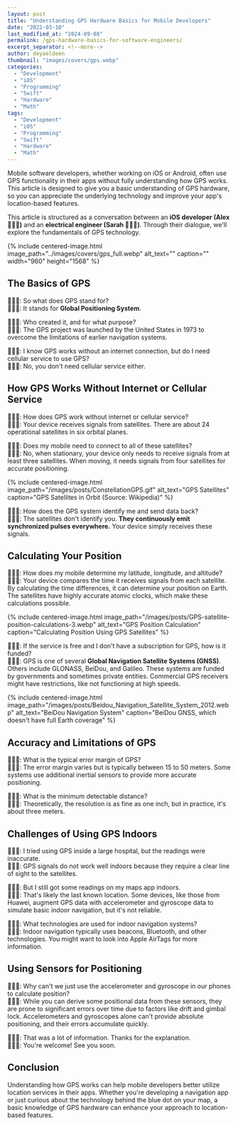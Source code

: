 ```yaml
---
layout: post
title: "Understanding GPS Hardware Basics for Mobile Developers"
date: "2022-03-10"
last_modified_at: "2024-09-08"
permalink: /gps-hardware-basics-for-software-engineers/
excerpt_separator: <!--more-->
author: deyaeldeen
thumbnail: "images/covers/gps.webp"
categories: 
  - "Development"
  - "iOS"
  - "Programming"
  - "Swift"
  - "Hardware"
  - "Math"
tags: 
  - "Development"
  - "iOS"
  - "Programming"
  - "Swift"
  - "Hardware"
  - "Math"
---
```

  
Mobile software developers, whether working on iOS or Android, often use GPS functionality in their apps without fully understanding how GPS works. This article is designed to give you a basic understanding of GPS hardware, so you can appreciate the underlying technology and improve your app's location-based features.

This article is structured as a conversation between an **iOS developer (Alex 👨🏻‍💻)** and an **electrical engineer (Sarah 👩🏼‍💻)**. Through their dialogue, we'll explore the fundamentals of GPS technology.

<!--more-->

{% 
 include centered-image.html 
 image_path="../images/covers/gps_full.webp"
 alt_text="" 
 caption="" 
 width="960" 
 height="1568"
%}

## The Basics of GPS

👨🏻‍💻: So what does GPS stand for?  
👩🏼‍💻: It stands for **Global Positioning System**.

👨🏻‍💻: Who created it, and for what purpose?  
👩🏼‍💻: The GPS project was launched by the United States in 1973 to overcome the limitations of earlier navigation systems.

👨🏻‍💻: I know GPS works without an internet connection, but do I need cellular service to use GPS?  
👩🏼‍💻: No, you don't need cellular service either.

## How GPS Works Without Internet or Cellular Service

👨🏻‍💻: How does GPS work without internet or cellular service?  
👩🏼‍💻: Your device receives signals from satellites. There are about 24 operational satellites in six orbital planes.

👨🏻‍💻: Does my mobile need to connect to all of these satellites?  
👩🏼‍💻: No, when stationary, your device only needs to receive signals from at least three satellites. When moving, it needs signals from four satellites for accurate positioning.

{% 
include centered-image.html
image_path="/images/posts/ConstellationGPS.gif"
alt_text="GPS Satellites"
caption="GPS Satellites in Orbit (Source: Wikipedia)" 
%}

👨🏻‍💻: How does the GPS system identify me and send data back?  
👩🏼‍💻: The satellites don't identify you. **They continuously emit synchronized pulses everywhere.** Your device simply receives these signals.

## Calculating Your Position

👨🏻‍💻: How does my mobile determine my latitude, longitude, and altitude?  
👩🏼‍💻: Your device compares the time it receives signals from each satellite. By calculating the time differences, it can determine your position on Earth. The satellites have highly accurate atomic clocks, which make these calculations possible.

{% 
include centered-image.html
image_path="/images/posts/GPS-satellite-position-calculations-3.webp"
alt_text="GPS Position Calculation"
caption="Calculating Position Using GPS Satellites"
%}

👨🏻‍💻: If the service is free and I don't have a subscription for GPS, how is it funded?  
👩🏼‍💻: GPS is one of several **Global Navigation Satellite Systems (GNSS)**. Others include GLONASS, BeiDou, and Galileo. These systems are funded by governments and sometimes private entities. Commercial GPS receivers might have restrictions, like not functioning at high speeds.

{% 
include centered-image.html
image_path="/images/posts/Beidou_Navigation_Satellite_System_2012.webp"
alt_text="BeiDou Navigation System" 
caption="BeiDou GNSS, which doesn't have full Earth coverage" 
%}

## Accuracy and Limitations of GPS

👨🏻‍💻: What is the typical error margin of GPS?  
👩🏼‍💻: The error margin varies but is typically between 15 to 50 meters. Some systems use additional inertial sensors to provide more accurate positioning.

👨🏻‍💻: What is the minimum detectable distance?  
👩🏼‍💻: Theoretically, the resolution is as fine as one inch, but in practice, it's about three meters.

## Challenges of Using GPS Indoors

👨🏻‍💻: I tried using GPS inside a large hospital, but the readings were inaccurate.  
👩🏼‍💻: GPS signals do not work well indoors because they require a clear line of sight to the satellites.

👨🏻‍💻: But I still got some readings on my maps app indoors.  
👩🏼‍💻: That's likely the last known location. Some devices, like those from Huawei, augment GPS data with accelerometer and gyroscope data to simulate basic indoor navigation, but it's not reliable.

👨🏻‍💻: What technologies are used for indoor navigation systems?  
👩🏼‍💻: Indoor navigation typically uses beacons, Bluetooth, and other technologies. You might want to look into Apple AirTags for more information.

## Using Sensors for Positioning

👨🏻‍💻: Why can't we just use the accelerometer and gyroscope in our phones to calculate position?  
👩🏼‍💻: While you can derive some positional data from these sensors, they are prone to significant errors over time due to factors like drift and gimbal lock. Accelerometers and gyroscopes alone can't provide absolute positioning, and their errors accumulate quickly.

👨🏻‍💻: That was a lot of information. Thanks for the explanation.  
👩🏼‍💻: You're welcome! See you soon.

## Conclusion

Understanding how GPS works can help mobile developers better utilize location services in their apps. Whether you're developing a navigation app or just curious about the technology behind the blue dot on your map, a basic knowledge of GPS hardware can enhance your approach to location-based features.
